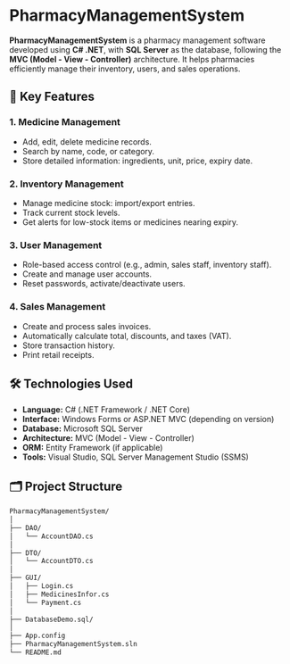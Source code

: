 # PharmacyManagementSystem

**PharmacyManagementSystem** is a pharmacy management software developed using **C# .NET**, with **SQL Server** as the database, following the **MVC (Model - View - Controller)** architecture. It helps pharmacies efficiently manage their inventory, users, and sales operations.

## 🌟 Key Features

### 1. Medicine Management
- Add, edit, delete medicine records.
- Search by name, code, or category.
- Store detailed information: ingredients, unit, price, expiry date.

### 2. Inventory Management
- Manage medicine stock: import/export entries.
- Track current stock levels.
- Get alerts for low-stock items or medicines nearing expiry.

### 3. User Management
- Role-based access control (e.g., admin, sales staff, inventory staff).
- Create and manage user accounts.
- Reset passwords, activate/deactivate users.

### 4. Sales Management
- Create and process sales invoices.
- Automatically calculate total, discounts, and taxes (VAT).
- Store transaction history.
- Print retail receipts.

## 🛠️ Technologies Used

- **Language:** C# (.NET Framework / .NET Core)
- **Interface:** Windows Forms or ASP.NET MVC (depending on version)
- **Database:** Microsoft SQL Server
- **Architecture:** MVC (Model - View - Controller)
- **ORM:** Entity Framework (if applicable)
- **Tools:** Visual Studio, SQL Server Management Studio (SSMS)

## 🗂️ Project Structure

```bash
PharmacyManagementSystem/
│
├── DAO/
│   └── AccountDAO.cs
│
├── DTO/
│   └── AccountDTO.cs
│
├── GUI/
│   ├── Login.cs
│   ├── MedicinesInfor.cs
│   └── Payment.cs
│
├── DatabaseDemo.sql/
│
├── App.config
├── PharmacyManagementSystem.sln
└── README.md


